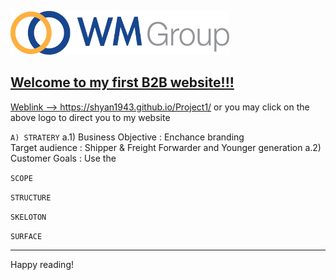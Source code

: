 <a href="https://shyan1943.github.io/Project1/"><img src="img/img_logo.png" width="350" height="70"/>

## Welcome to my first B2B website!!! 

Weblink --> https://shyan1943.github.io/Project1/ or you may click on the above logo to direct you to my website 


`A) STRATERY`
	a.1) Business Objective : Enchance branding 	
		Target audience : Shipper & Freight Forwarder and Younger generation
	a.2) Customer Goals 	: Use the 


`SCOPE`

`STRUCTURE`

`SKELOTON`

`SURFACE`


						



--------

Happy reading!
